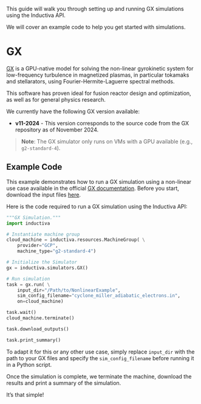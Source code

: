This guide will walk you through setting up and running GX simulations
using the Inductiva API.

We will cover an example code to help you get started with simulations.

# GX

[GX](https://bitbucket.org/gyrokinetics/gx/src/gx/) is a GPU-native model for
solving the non-linear gyrokinetic system for low-frequency turbulence in
magnetized plasmas, in particular tokamaks and stellarators, using
Fourier-Hermite-Laguerre spectral methods.

This software has proven ideal for fusion reactor design and optimization, as
well as for general physics research.

We currently have the following GX version available:
- **v11-2024** - This version corresponds to the source code from the GX repository as of November 2024.

> **Note**: The GX simulator only runs on VMs with a GPU available (e.g., `g2-standard-4`).

## Example Code

This example demonstrates how to run a GX simulation using a non-linear use case available 
in the official [GX documentation](https://gx.readthedocs.io/en/latest/Nonlinear.html). 
Before you start, download the input files [here](https://bitbucket.org/gyrokinetics/gx/src/gx/benchmarks/nonlinear/cyclone/cyclone_miller_adiabatic_electrons.in).

Here is the code required to run a GX simulation using the Inductiva API:

```python
"""GX Simulation."""
import inductiva

# Instantiate machine group
cloud_machine = inductiva.resources.MachineGroup( \
    provider="GCP",
    machine_type="g2-standard-4")

# Initialize the Simulator
gx = inductiva.simulators.GX()

# Run simulation
task = gx.run( \
    input_dir="/Path/to/NonlinearExample",
    sim_config_filename="cyclone_miller_adiabatic_electrons.in",
    on=cloud_machine)

task.wait()
cloud_machine.terminate()

task.download_outputs()

task.print_summary()
```

To adapt it for this or any other use case, simply replace `input_dir` with the path to your GX files and specify the `sim_config_filename` before running it in a Python script.

Once the simulation is complete, we terminate the machine, download the results and print a summary of the simulation.

It’s that simple!